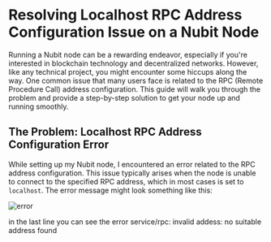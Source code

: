 # Resolving Localhost RPC Address Configuration Issue on a Nubit Node

Running a Nubit node can be a rewarding endeavor, especially if you're interested in blockchain technology and decentralized networks. However, like any technical project, you might encounter some hiccups along the way. One common issue that many users face is related to the RPC (Remote Procedure Call) address configuration. This guide will walk you through the problem and provide a step-by-step solution to get your node up and running smoothly.

## The Problem: Localhost RPC Address Configuration Error

While setting up my Nubit node, I encountered an error related to the RPC address configuration. This issue typically arises when the node is unable to connect to the specified RPC address, which in most cases is set to `localhost`. The error message might look something like this:

![error](https://github.com/user-attachments/assets/83e7c586-27c6-4311-afaf-5bc5aa141e43)

in the last line you can see the error service/rpc: invalid addess: no suitable address found

